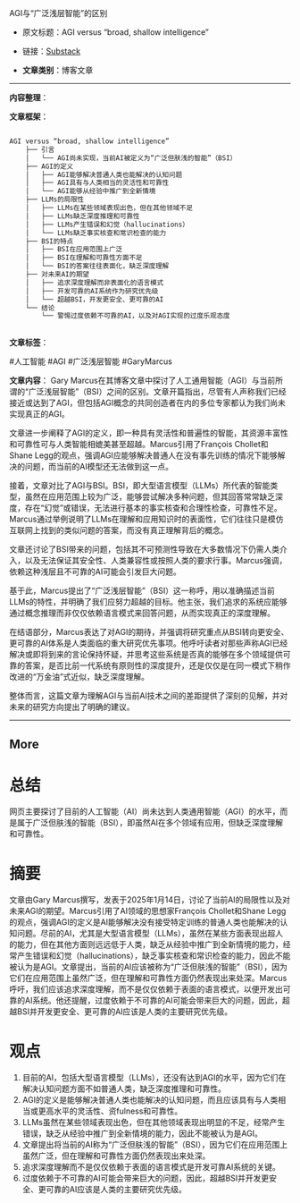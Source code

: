 AGI与“广泛浅层智能”的区别
- 原文标题：AGI versus “broad, shallow intelligence”
- 链接：[Substack](https://garymarcus.substack.com/p/agi-versus-broad-shallow-intelligence?utm_source=post-email-title&publication_id=888615&post_id=154758805&utm_campaign=email-post-title&isFreemail=true&r=208yzy&triedRedirect=true&utm_medium=email )

- **文章类别**：博客文章 

---

**内容整理**： 

**文章框架**：


```markdown

AGI versus “broad, shallow intelligence”
    ├── 引言
    │   └── AGI尚未实现，当前AI被定义为“广泛但肤浅的智能”（BSI）
    ├── AGI的定义
    │   ├── AGI能够解决普通人类也能解决的认知问题
    │   ├── AGI具有与人类相当的灵活性和可靠性
    │   └── AGI能够从经验中推广到全新情境
    ├── LLMs的局限性
    │   ├── LLMs在某些领域表现出色，但在其他领域不足
    │   ├── LLMs缺乏深度推理和可靠性
    │   ├── LLMs产生错误和幻觉（hallucinations）
    │   └── LLMs缺乏事实核查和常识检查的能力
    ├── BSI的特点
    │   ├── BSI在应用范围上广泛
    │   ├── BSI在理解和可靠性方面不足
    │   └── BSI的答案往往表面化，缺乏深度理解
    ├── 对未来AI的期望
    │   ├── 追求深度理解而非表面化的语言模式
    │   ├── 开发可靠的AI系统作为研究优先级
    │   └── 超越BSI，开发更安全、更可靠的AI
    └── 结论
        └── 警惕过度依赖不可靠的AI，以及对AGI实现的过度乐观态度
 
```

**文章标签**：

#人工智能 #AGI #广泛浅层智能 #GaryMarcus

**文章内容**：
Gary Marcus在其博客文章中探讨了人工通用智能（AGI）与当前所谓的“广泛浅层智能”（BSI）之间的区别。文章开篇指出，尽管有人声称我们已经接近或达到了AGI，但包括AGI概念的共同创造者在内的多位专家都认为我们尚未实现真正的AGI。

文章进一步阐释了AGI的定义，即一种具有灵活性和普遍性的智能，其资源丰富性和可靠性可与人类智能相媲美甚至超越。Marcus引用了François Chollet和Shane Legg的观点，强调AGI应能够解决普通人在没有事先训练的情况下能够解决的问题，而当前的AI模型还无法做到这一点。

接着，文章对比了AGI与BSI。BSI，即大型语言模型（LLMs）所代表的智能类型，虽然在应用范围上较为广泛，能够尝试解决多种问题，但其回答常常缺乏深度，存在“幻觉”或错误，无法进行基本的事实核查和合理性检查，可靠性不足。Marcus通过举例说明了LLMs在理解和应用知识时的表面性，它们往往只是模仿互联网上找到的类似问题的答案，而没有真正理解背后的概念。

文章还讨论了BSI带来的问题，包括其不可预测性导致在大多数情况下仍需人类介入，以及无法保证其安全性、人类兼容性或按照人类的要求行事。Marcus强调，依赖这种浅层且不可靠的AI可能会引发巨大问题。

基于此，Marcus提出了“广泛浅层智能”（BSI）这一称呼，用以准确描述当前LLMs的特性，并明确了我们应努力超越的目标。他主张，我们追求的系统应能够通过概念推理而非仅仅依赖语言模式来回答问题，从而实现真正的深度理解。

在结语部分，Marcus表达了对AGI的期待，并强调将研究重点从BSI转向更安全、更可靠的AI体系是人类面临的重大研究优先事项。他呼吁读者对那些声称AGI已经解决或即将到来的言论保持怀疑，并思考这些系统是否真的能够在多个领域提供可靠的答案，是否比前一代系统有原则性的深度提升，还是仅仅是在同一模式下稍作改进的“万金油”式近似，缺乏深度理解。

整体而言，这篇文章为理解AGI与当前AI技术之间的差距提供了深刻的见解，并对未来的研究方向提出了明确的建议。


---

## More
# 总结

网页主要探讨了目前的人工智能（AI）尚未达到人类通用智能（AGI）的水平，而是属于广泛但肤浅的智能（BSI），即虽然AI在多个领域有应用，但缺乏深度理解和可靠性。

# 摘要

文章由Gary Marcus撰写，发表于2025年1月14日，讨论了当前AI的局限性以及对未来AGI的期望。Marcus引用了AI领域的思想家François Chollet和Shane Legg的观点，强调AGI的定义是AI能够解决没有接受特定训练的普通人类也能解决的认知问题。尽前的AI，尤其是大型语言模型（LLMs），虽然在某些方面表现出超人的能力，但在其他方面则远远低于人类，缺乏从经验中推广到全新情境的能力，经常产生错误和幻觉（hallucinations），缺乏事实核查和常识检查的能力，因此不能被认为是AGI。文章提出，当前的AI应该被称为“广泛但肤浅的智能”（BSI），因为它们在应用范围上虽然广泛，但在理解和可靠性方面仍然表现出来处深。Marcus呼吁，我们应该追求深度理解，而不是仅仅依赖于表面的语言模式，以便开发出可靠的AI系统。他还提醒，过度依赖于不可靠的AI可能会带来巨大的问题，因此，超越BSI并开发更安全、更可靠的AI应该是人类的主要研究优先级。

# 观点

1. 目前的AI，包括大型语言模型（LLMs），还没有达到AGI的水平，因为它们在解决认知问题方面不如普通人类，缺乏深度推理和可靠性。
2. AGI的定义是能够解决普通人类也能解决的认知问题，而且应该具有与人类相当或更高水平的灵活性、资fulness和可靠性。
3. LLMs虽然在某些领域表现出色，但在其他领域表现出明显的不足，经常产生错误，缺乏从经验中推广到全新情境的能力，因此不能被认为是AGI。
4. 文章提出将当前的AI称为“广泛但肤浅的智能”（BSI），因为它们在应用范围上虽然广泛，但在理解和可靠性方面仍然表现出来处深。
5. 追求深度理解而不是仅仅依赖于表面的语言模式是开发可靠AI系统的关键。
6. 过度依赖于不可靠的AI可能会带来巨大的问题，因此，超越BSI并开发更安全、更可靠的AI应该是人类的主要研究优先级。

